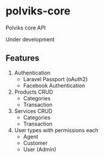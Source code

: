 # polviks-core
Polviks core API

Under development

## Features
1. Authentication 
   - Laravel Passport (oAuth2)
   - Facebook Authentication
2. Products CRUD
   - Categories
   - Transaction
3. Services CRUD
   - Categories
   - Transaction
4. User types with permissions each
   - Agent
   - Customer
   - User (Admin) 
